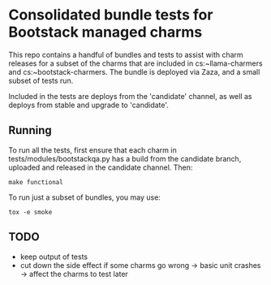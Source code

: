 # Consolidated bundle tests for Bootstack managed charms

This repo contains a handful of bundles and tests to assist with charm releases
for a subset of the charms that are included in cs:~llama-charmers and
cs:~bootstack-charmers.  The bundle is deployed via Zaza, and a small subset of
tests run.

Included in the tests are deploys from the 'candidate' channel, as well as
deploys from stable and upgrade to 'candidate'.

## Running

To run all the tests, first ensure that each charm in
tests/modules/bootstackqa.py has a build from the candidate branch, uploaded and
released in the candidate channel.  Then:

```
make functional
```

To run just a subset of bundles, you may use:

```
tox -e smoke
```

## TODO

* keep output of tests
* cut down the side effect if some charms go wrong -> basic unit crashes -> affect the charms to test later

